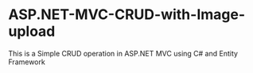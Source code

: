 # ASP.NET-MVC-CRUD-with-Image-upload
This is a Simple CRUD operation in ASP.NET MVC using C# and Entity Framework

